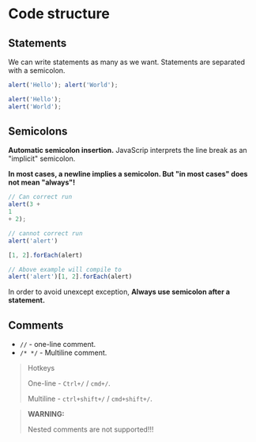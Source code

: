 # Code structure

## Statements

We can write statements as many as we want. Statements are separated with a semicolon.

```js
alert('Hello'); alert('World');
```

```js
alert('Hello');
alert('World');
```

## Semicolons

__Automatic semicolon insertion.__ JavaScrip interprets the line break as an "implicit" semicolon.

__In most cases, a newline implies a semicolon. But "in most cases" does not mean "always"!__


```js
// Can correct run
alert(3 + 
1
+ 2);

// cannot correct run
alert('alert')

[1, 2].forEach(alert)

// Above example will compile to
alert('alert')[1, 2].forEach(alert)
```

In order to avoid unexcept exception, __Always use semicolon after a statement.__

## Comments

- `//` - one-line comment.
- `/* */` - Multiline comment.

> Hotkeys
> 
> One-line - `Ctrl+/` / `cmd+/`.
>
> Multiline - `ctrl+shift+/` / `cmd+shift+/`.

> __WARNING:__
>
> Nested comments are not supported!!!
